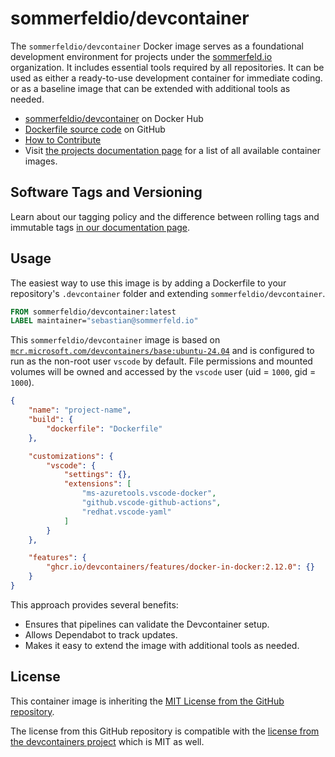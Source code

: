 # sommerfeldio/devcontainer

The `sommerfeldio/devcontainer` Docker image serves as a foundational development environment for projects under the [sommerfeld.io](https://github.com/sommerfeld-io) organization. It includes essential tools required by all repositories. It can be used as either a ready-to-use development container for immediate coding. or as a baseline image that can be extended with additional tools as needed.

- [sommerfeldio/devcontainer](https://hub.docker.com/r/sommerfeldio/devcontainer) on Docker Hub
- [Dockerfile source code](https://github.com/sommerfeld-io/container-images/tree/main/components/devcontainer) on GitHub
- [How to Contribute](https://github.com/sommerfeld-io/.github/blob/main/CONTRIBUTING.md)
- Visit [the projects documentation page](https://sommerfeld-io.github.io/container-images) for a list of all available container images.

## Software Tags and Versioning

Learn about our tagging policy and the difference between rolling tags and immutable tags [in our documentation page⁠](https://github.com/sommerfeld-io/.github/blob/main/docs/tags-and-versions.md).

## Usage

The easiest way to use this image is by adding a Dockerfile to your repository's `.devcontainer` folder and extending `sommerfeldio/devcontainer`.

```Dockerfile
FROM sommerfeldio/devcontainer:latest
LABEL maintainer="sebastian@sommerfeld.io"
```

This `sommerfeldio/devcontainer` image is based on [`mcr.microsoft.com/devcontainers/base:ubuntu-24.04`](https://hub.docker.com/r/microsoft/devcontainers) and is configured to run as the non-root user `vscode` by default. File permissions and mounted volumes will be owned and accessed by the `vscode` user (uid = `1000`, gid = `1000`).

```json
{
    "name": "project-name",
    "build": {
        "dockerfile": "Dockerfile"
    },

    "customizations": {
        "vscode": {
            "settings": {},
            "extensions": [
                "ms-azuretools.vscode-docker",
                "github.vscode-github-actions",
                "redhat.vscode-yaml"
            ]
        }
    },

    "features": {
        "ghcr.io/devcontainers/features/docker-in-docker:2.12.0": {}
    }
}
```

This approach provides several benefits:

- Ensures that pipelines can validate the Devcontainer setup.
- Allows Dependabot to track updates.
- Makes it easy to extend the image with additional tools as needed.

## License

This container image is inheriting the [MIT License from the GitHub repository](https://sommerfeld-io.github.io/container-images/license).

The license from this GitHub repository is compatible with the [license from the devcontainers project](https://github.com/devcontainers/images/blob/main/LICENSE) which is MIT as well.

<!-- !    File is auto-generated        -->
<!-- !    EDITS WILL BE ERASED !!!!!    -->
